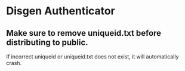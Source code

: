 # Disgen Authenticator 

## Make sure to remove uniqueid.txt before distributing to public. 

If incorrect uniqueid or uniqueid.txt does not exist, it will automatically crash. 
